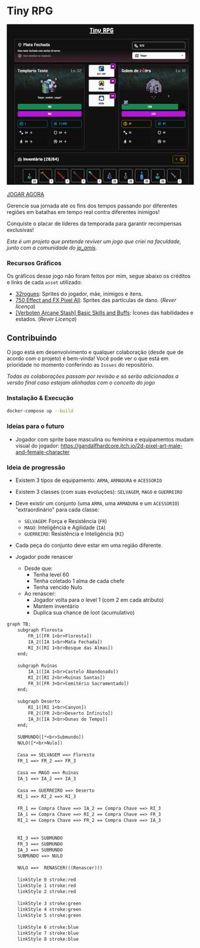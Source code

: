 # Tiny RPG

![tiny_rpg](demo.png)

[JOGAR AGORA](https://tinyrpgexalt-production.up.railway.app/)

Gerencie sua jornada até os fins dos tempos passando por diferentes regiões em batalhas em tempo real contra diferentes inimigos!

Conquiste o placar de líderes da temporada para garantir recompensas exclusivas!

*Este é um projeto que pretende reviver um jogo que criei na faculdade, junto com a comunidade do [jp_amis](https://www.twitch.tv/jp_amis).*

### Recursos Gráficos

Os gráficos desse jogo não foram feitos por mim, segue abaixo os créditos e links de cada `asset` utilizado:
- [32rogues](https://sethbb.itch.io/32rogues): Sprites do jogador, mãe, inimigos e itens.
- [750 Effect and FX Pixel All](https://bdragon1727.itch.io/750-effect-and-fx-pixel-all): Sprites das partículas de dano. (*Rever licença*)
- [[Verboten Arcane Stash] Basic Skills and Buffs](https://pixerelia.itch.io/vas-basic-spells-and-buffs): Ícones das habilidades e estados. (*Rever Licença*)


## Contribuindo
O jogo está em desenvolvimento e qualquer colaboração (desde que de acordo com o projeto) é bem-vinda! Você pode ver o que está em prioridade no momento conferindo as `Issues` do repositório.

*Todas as colaborações passam por revisão e só serão adicionadas a versão final caso estejam alinhadas com o conceito do jogo*

### Instalação & Execução
```bash
docker-compose up --build
```

### Ideias para o futuro
- Jogador com sprite base masculina ou feminina e equipamentos mudam visual do jogador: https://gandalfhardcore.itch.io/2d-pixel-art-male-and-female-character


### Ideia de progressão

- Existem 3 tipos de equipamento: `ARMA`, `ARMADURA` e `ACESSORIO`
- Existem 3 classes (com suas evoluções): `SELVAGEM`, `MAGO` e `GUERREIRO`

- Deve existir um conjunto (uma `ARMA`, uma `ARMADURA` e um `ACESSORIO`) "extraordinário" para cada classe:
    - `SELVAGEM`: Força e Resistência (`FR`)
    - `MAGO`: Inteligência e Agilidade (`IA`)
    - `GUERREIRO`: Resistência e Inteligência (`RI`)

- Cada peça do conjunto deve estar em uma região diferente.

- Jogador pode renascer
    - Desde que:
        - Tenha level 60
        - Tenha coletado 1 alma de cada chefe
        - Tenha vencido Nulo
    - Ao renascer:
        - Jogador volta para o level 1 (com 2 em cada atributo)
        - Mantem inventário
        - Duplica sua chance de loot (acumulativo)

```mermaid
graph TB;
    subgraph Floresta
        FR_1([FR 1<br>Floresta])
        IA_2([IA 1<br>Mata Fechada])
        RI_3([RI 1<br>Bosque das Almas])
    end;

    subgraph Ruínas
        IA_1([IA 1<br>Castelo Abandonado])
        RI_2([RI 2<br>Ruínas Santas])
        FR_3([FR 3<br>Cemitério Sacramentado])
    end;

    subgraph Deserto
        RI_1([RI 1<br>Canyon])
        FR_2([FR 2<br>Deserto Infinito])
        IA_3([IA 3<br>Dunas do Tempo])
    end;

    SUBMUNDO([*<br>Submundo])
    NULO([*<br>Nulo])
    
    Casa == SELVAGEM ==> Floresta
    FR_1 ==> FR_2 ==> FR_3

    Casa == MAGO ==> Ruínas
    IA_1 ==> IA_2 ==> IA_3

    Casa == GUERREIRO ==> Deserto
    RI_1 ==> RI_2 ==> RI_3

    FR_1 == Compra Chave ==> IA_2 == Compra Chave ==> RI_3
    IA_1 == Compra Chave ==> RI_2 == Compra Chave ==> FR_3
    RI_1 == Compra Chave ==> FR_2 == Compra Chave ==> IA_3


    RI_3 ==> SUBMUNDO
    FR_3 ==> SUBMUNDO
    IA_3 ==> SUBMUNDO
    SUBMUNDO ==> NULO

    NULO ==>  RENASCER(((Renascer)))

    linkStyle 0 stroke:red
    linkStyle 1 stroke:red
    linkStyle 2 stroke:red

    linkStyle 3 stroke:green
    linkStyle 4 stroke:green
    linkStyle 5 stroke:green

    linkStyle 6 stroke:blue
    linkStyle 7 stroke:blue
    linkStyle 8 stroke:blue
```
